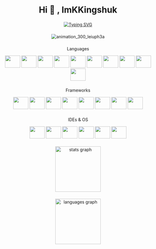 <h1 align="center">Hi 👋 , ImKKingshuk</h1>

###

<div align="center">

[![Typing SVG](https://readme-typing-svg.demolab.com?font=Fira+Code&size=22&pause=1000&color=000000&center=true&vCenter=true&width=435&lines=%F0%9F%95%89%F0%9F%92%95Hare+Krishna%F0%9F%92%95%F0%9F%95%89;Developer%2C+Tech+Geek;Web3%2C+Android%2C+iOS%2C+Custom+ROM)](https://git.io/typing-svg)

</div>

###


<div align="center">
  
![animation_300_leiuph3a](https://user-images.githubusercontent.com/126203172/221267697-2b1aa457-25db-4889-89b4-8c385e88ef87.gif)

</div>
  
###

<div align="center">
<p align="center">Languages</p>

  <img src="https://cdn.jsdelivr.net/gh/devicons/devicon/icons/c/c-original.svg" height="40" width="50"/>
   <img src="https://cdn.jsdelivr.net/gh/devicons/devicon/icons/solidity/solidity-original.svg" height="40" width="50"/>

  <img src="https://cdn.jsdelivr.net/gh/devicons/devicon/icons/javascript/javascript-original.svg" height="40" width="50" />

  <img src="https://cdn.jsdelivr.net/gh/devicons/devicon/icons/bash/bash-original.svg" height="40" width="50"/>

 <img src="https://cdn.jsdelivr.net/gh/devicons/devicon/icons/typescript/typescript-original.svg" height="40" width="50" />
          
  <img src="https://cdn.jsdelivr.net/gh/devicons/devicon/icons/html5/html5-original.svg" height="40" width="50"/>

  <img src="https://cdn.jsdelivr.net/gh/devicons/devicon/icons/css3/css3-original.svg" height="40" width="50"/>

 <img src="https://cdn.jsdelivr.net/gh/devicons/devicon/icons/nodejs/nodejs-original.svg" height="40" width="50"/>

  <img src="https://cdn.jsdelivr.net/gh/devicons/devicon/icons/flutter/flutter-original.svg" height="40" width="50"/>

  <img src="https://cdn.jsdelivr.net/gh/devicons/devicon/icons/markdown/markdown-original.svg" height="40" width="50"/>

</div>

###

<div align="center">
<p align="center">Frameworks</p>
 <img src="https://cdn.jsdelivr.net/gh/devicons/devicon/icons/react/react-original.svg" height="40" width="50"/>

 <img src="https://cdn.jsdelivr.net/gh/devicons/devicon/icons/threejs/threejs-original.svg" height="40" width="50"/>
          
 <img src="https://cdn.jsdelivr.net/gh/devicons/devicon/icons/nextjs/nextjs-line.svg" height="40" width="50"/>
   <img src="https://cdn.jsdelivr.net/gh/devicons/devicon/icons/nuxtjs/nuxtjs-original.svg" height="40" width="50"/>
 <img src="https://cdn.jsdelivr.net/gh/devicons/devicon/icons/electron/electron-original.svg" height="40" width="50"/>
   <img src="https://cdn.jsdelivr.net/gh/devicons/devicon/icons/svelte/svelte-original.svg" height="40" width="50"/>
      <img src="https://cdn.jsdelivr.net/gh/devicons/devicon/icons/ionic/ionic-original.svg" height="40" width="50"/>

 <img src="https://cdn.jsdelivr.net/gh/devicons/devicon/icons/tailwindcss/tailwindcss-plain.svg" height="40" width="50"/>

</div>

###

<div align="center">
<p align="center">IDEs & OS</p>
  <img src="https://cdn.jsdelivr.net/gh/devicons/devicon/icons/xcode/xcode-original.svg" height="40" width="50"/>

  <img src="https://cdn.jsdelivr.net/gh/devicons/devicon/icons/androidstudio/androidstudio-original.svg" height="40" width="50"/>


  <img src="https://cdn.jsdelivr.net/gh/devicons/devicon/icons/vscode/vscode-original.svg" height="40" width="50"/>

  <img src="https://cdn.jsdelivr.net/gh/devicons/devicon/icons/apple/apple-original.svg" height="40" width="50"/>

  <img src="https://cdn.jsdelivr.net/gh/devicons/devicon/icons/android/android-original.svg" height="40" width="50"/>

 <img src="https://cdn.jsdelivr.net/gh/devicons/devicon/icons/linux/linux-original.svg" height="40" width="50"/>

 </div>

###

<div align="center">
  <img src="https://github-readme-stats.vercel.app/api?hide_title=false&hide_rank=false&show_icons=true&include_all_commits=true&count_private=true&disable_animations=false&theme=default&locale=en&hide_border=true&username=ImKKingshuk" height="150" alt="stats graph"  />
</div>



###

<div align="center">
 <img src="https://github-readme-stats.vercel.app/api/top-langs?locale=en&hide_title=true&layout=compact&card_width=320&langs_count=5&theme=default&hide_border=true&username=ImKKingshuk" height="150" alt="languages graph"  />
</div>

###


